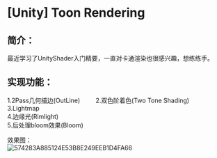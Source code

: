 # [Unity] Toon Rendering

## 简介：  
最近学习了UnityShader入门精要，一直对卡通渲染也很感兴趣，想练练手。  

## 实现功能：  
1.2Pass几何描边(OutLine)  　　
2.双色阶着色(Two Tone Shading)  
3.Lightmap  
4.边缘光(Rimlight)   
5.后处理bloom效果(Bloom)  

效果图：  
![574283A885124E53B8E249EEB1D4FA66](https://user-images.githubusercontent.com/74462917/123406622-11a2ac00-d5e6-11eb-8ba4-bbb17d45a597.jpg)
